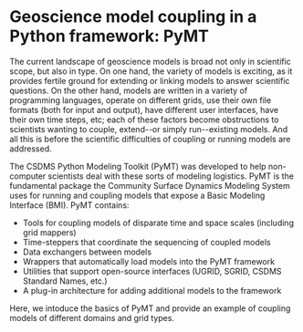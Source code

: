 # Geoscience model coupling in a Python framework: PyMT

The current landscape of geoscience models
is broad not only in scientific scope,
but also in type.
On one hand,
the variety of models is exciting,
as it provides fertile ground for extending or linking models
to answer scientific questions.
On the other hand,
models are written in a variety of programming languages,
operate on different grids,
use their own file formats (both for input and output),
have different user interfaces,
have their own time steps, etc;
each of these factors become obstructions
to scientists wanting to couple, extend--or simply run--existing models.
And all this is before the scientific difficulties
of coupling or running models are addressed.

The CSDMS Python Modeling Toolkit (PyMT)
was developed to help non-computer scientists
deal with these sorts of modeling logistics.
PyMT is the fundamental package
the Community Surface Dynamics Modeling System uses
for running and coupling models
that expose a Basic Modeling Interface (BMI).
PyMT contains:

* Tools for coupling models of disparate time and space
  scales (including grid mappers)
* Time-steppers that coordinate the sequencing of coupled models
* Data exchangers between models
* Wrappers that automatically load models into the PyMT framework
* Utilities that support open-source interfaces (UGRID, SGRID, CSDMS
  Standard Names, etc.)
* A plug-in architecture for adding additional models to the framework

Here,
we intoduce the basics of PyMT
and provide an example of coupling models of different
domains and grid types.
